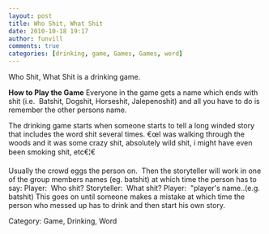 ```yaml
---
layout: post
title: Who Shit, What Shit
date: 2010-10-18 19:17
author: funvill
comments: true
categories: [drinking, game, Games, Games, word]
---
```

Who Shit, What Shit is a drinking game.

<strong>How to Play the Game</strong>
Everyone in the game gets a name which ends with shit (i.e.  Batshit, Dogshit, Horseshit, Jalepenoshit) and all you have to do is remember the other persons name.

The drinking game starts when someone starts to tell a long winded story that includes the word shit several times.
€œI was walking through the woods and it was some crazy shit, absolutely wild shit, i might have even been smoking shit, etc€¦€

Usually the crowd eggs the person on.  Then the storyteller will work in one of the group members names (eg. batshit) at which time the person has to say:
Player:  Who shit?
Storyteller:  What shit?
Player:  "player's name..(e.g. batshit)
This goes on until someone makes a mistake at which time the person who messed up has to drink and then start his own story.

Category: Game, Drinking, Word
